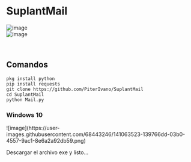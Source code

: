 # SuplantMail

![image](https://user-images.githubusercontent.com/68443246/140682357-24359063-3c4b-4913-83e3-bd8ff2af407e.png)
<br>
![image](https://user-images.githubusercontent.com/68443246/140682396-b4c9d830-c7c1-4e85-9aeb-2b09e1155157.png)

<br>
<h2>Comandos</h2>
<pre><code>pkg install python
pip install requests
git clone https://github.com/PiterIvano/SuplantMail
cd SuplantMail
python Mail.py
</code></pre>

<h3>Windows 10</h3>
![image](https://user-images.githubusercontent.com/68443246/141063523-139766dd-03b0-4557-9ac1-8e6a2a92db59.png)

Descargar el archivo exe y listo...

